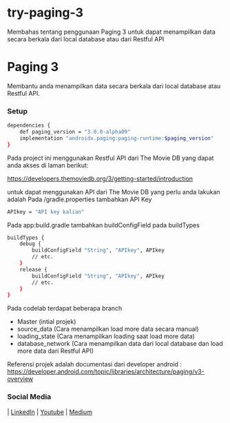 # try-paging-3
Membahas tentang penggunaan Paging 3 untuk dapat menampilkan data secara berkala dari local database atau dari Restful API

# Paging 3

Membantu anda menampilkan data secara berkala dari local database atau Restful API.

### Setup

```sh
dependencies {
    def paging_version = "3.0.0-alpha09"
    implementation "androidx.paging:paging-runtime:$paging_version"
}
```

Pada project ini menggunakan Restful API dari The Movie DB yang dapat anda akses di laman berikut:

https://developers.themoviedb.org/3/getting-started/introduction

untuk dapat menggunakan API dari The Movie DB yang perlu anda lakukan adalah 
Pada /gradle.properties tambahkan API Key 
```sh
APIkey = "API key kalian"
```
Pada app:build.gradle tambahkan buildConfigField pada buildTypes
```sh
buildTypes {
    debug {
        buildConfigField "String", "APIkey", APIkey
        // etc.
    }
    release {
        buildConfigField "String", "APIkey", APIkey
        // etc.
    }
}
```

Pada codelab terdapat beberapa branch
  - Master (intial projek)
  - source_data (Cara menampilkan load more data secara manual)
  - loading_state (Cara menampilkan loading saat load more data)
  - database_network (Cara menampilkan data dari local database dan load more data dari Restful API)

Referensi projek adalah documentasi dari developer android :
https://developer.android.com/topic/libraries/architecture/paging/v3-overview

### Social Media
| [LinkedIn](https://www.linkedin.com/in/renalsa18/) | [Youtube](https://www.youtube.com/channel/UCU9kq_235U9rEYT6v6DE_tQ?view_as=subscriber) | [Medium](https://renaldysabdo.medium.com)
